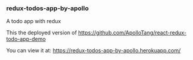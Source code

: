 ### redux-todos-app-by-apollo
A todo app with redux

This the deployed version of 
https://github.com/ApolloTang/react-redux-todo-app-demo

You can view it at: 
https://redux-todos-app-by-apollo.herokuapp.com/
